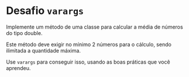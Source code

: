 # Desafio `varargs`

Implemente um método de uma classe para calcular a média de números do tipo double.

Este método deve exigir no mínimo 2 números para o cálculo, sendo ilimitada a quantidade
máxima.

Use `varargs` para conseguir isso, usando as boas práticas que você aprendeu.